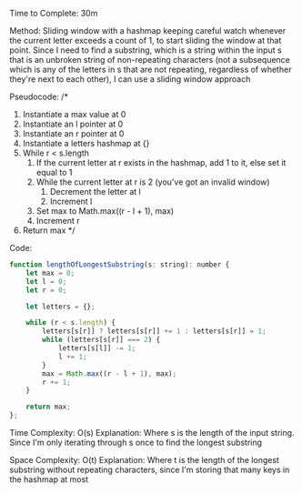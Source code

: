 Time to Complete: 30m

Method: Sliding window with a hashmap keeping careful watch whenever the current letter exceeds a count of 1, to start sliding the window at that point. Since I need to find a substring, which is a string within the input s that is an unbroken string of non-repeating characters (not a subsequence which is any of the letters in s that are not repeating, regardless of whether they're next to each other), I can use a sliding window approach

Pseudocode:
/*
1. Instantiate a max value at 0
2. Instantiate an l pointer at 0
3. Instantiate an r pointer at 0
4. Instantiate a letters hashmap at {}
5. While r < s.length
    1. If the current letter at r exists in the hashmap, add 1 to it, else set it equal to 1
    2. While the current letter at r is 2 (you've got an invalid window)
        1. Decrement the letter at l
        2. Increment l
    3. Set max to Math.max((r - l + 1), max)
    4. Increment r
6. Return max
*/

Code:

```js
function lengthOfLongestSubstring(s: string): number {
    let max = 0;
    let l = 0;
    let r = 0;

    let letters = {};

    while (r < s.length) {
        letters[s[r]] ? letters[s[r]] += 1 : letters[s[r]] = 1;
        while (letters[s[r]] === 2) {
            letters[s[l]] -= 1;
            l += 1;
        }
        max = Math.max((r - l + 1), max);
        r += 1;
    }

    return max;
};
```


Time Complexity: O(s)
Explanation: Where s is the length of the input string. Since I'm only iterating through s once to find the longest substring

Space Complexity: O(t)
Explanation: Where t is the length of the longest substring without repeating characters, since I'm storing that many keys in the hashmap at most
